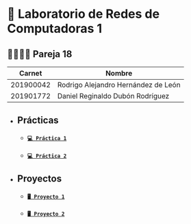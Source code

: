 # 📡 Laboratorio de Redes de Computadoras 1
## 🧑‍💻🧑‍💻 Pareja 18
| Carnet | Nombre |
| ------ | ------ |
| 201900042 | Rodrigo Alejandro Hernández de León |
| 201901772 | Daniel Reginaldo Dubón Rodríguez |

- ## Prácticas
    - #### [`💻 Práctica 1`](./Practica1/)
    - #### [`💻 Práctica 2`](./Practica2/)

- ## Proyectos
    - #### [`🖥️ Proyecto 1`](./Proyecto1/)
    - #### [`🖥️ Proyecto 2`](./Proyecto2/)